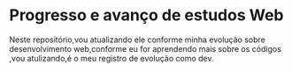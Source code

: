# Progresso e avanço de estudos Web
 Neste repositório,vou atualizando ele conforme minha evolução sobre desenvolvimento web,conforme eu for aprendendo mais sobre os códigos ,vou atulizando,é o meu registro de evolução como dev.
